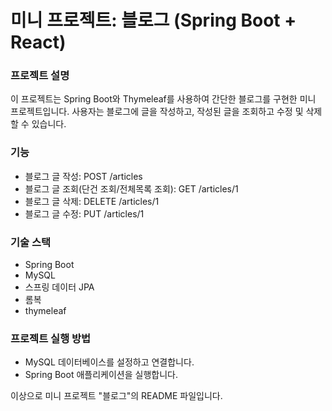 
# 미니 프로젝트: 블로그 (Spring Boot + React)

### 프로젝트 설명
이 프로젝트는 Spring Boot와 Thymeleaf를 사용하여 간단한 블로그를 구현한 미니 프로젝트입니다. 사용자는 블로그에 글을 작성하고, 작성된 글을 조회하고 수정 및 삭제할 수 있습니다.

### 기능
- 블로그 글 작성: POST /articles
- 블로그 글 조회(단건 조회/전체목록 조회): GET /articles/1
- 블로그 글 삭제: DELETE /articles/1
- 블로그 글 수정: PUT /articles/1

### 기술 스택
- Spring Boot
- MySQL
- 스프링 데이터 JPA
- 롬복
- thymeleaf

### 프로젝트 실행 방법
- MySQL 데이터베이스를 설정하고 연결합니다.
- Spring Boot 애플리케이션을 실행합니다.

이상으로 미니 프로젝트 "블로그"의 README 파일입니다.
